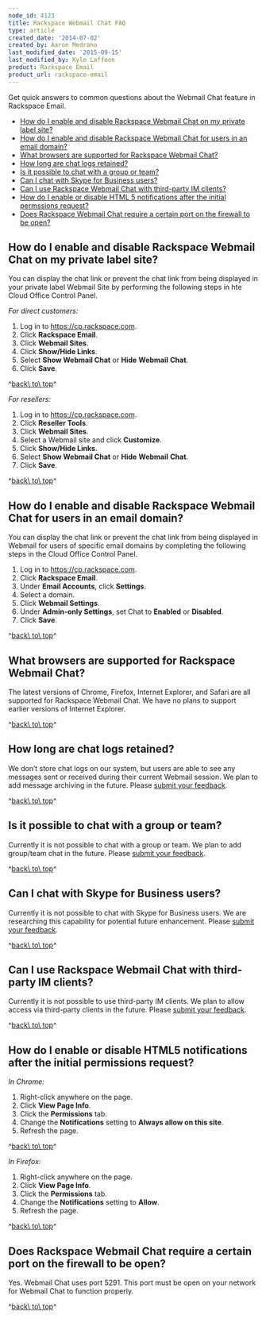 ```yaml
---
node_id: 4123
title: Rackspace Webmail Chat FAQ
type: article
created_date: '2014-07-02'
created_by: Aaron Medrano
last_modified_date: '2015-09-15'
last_modified_by: Kyle Laffoon
product: Rackspace Email
product_url: rackspace-email
---
```




Get quick answers to common questions about the Webmail Chat feature in
Rackspace Email.

-   [How do I enable and disable Rackspace Webmail Chat on my private
    label site?](#1)
-   [How do I enable and disable Rackspace Webmail Chat for users in an
    email domain?](#2)
-   [What browsers are supported for Rackspace Webmail Chat?](#3)
-   [How long are chat logs retained?](#4)
-   [Is it possible to chat with a group or team?](#5)
-   [Can I chat with Skype for Business users?](#6)
-   [Can I use Rackspace Webmail Chat with third-party IM clients?](#7)
-   [How do I enable or disable HTML 5 notifications after the initial
    permssions request?](#8)
-   [Does Rackspace Webmail Chat require a certain port on the firewall
    to be open?](#9)



How do I enable and disable Rackspace Webmail Chat on my private label site?
--------------------------------------------------------------------------------

You can display the chat link or prevent the chat link from being
displayed in your private label Webmail Site by performing the following
steps in hte Cloud Office Control Panel.


*For direct customers:*

1.  Log in to <https://cp.rackspace.com>.
2.  Click **Rackspace Email**.
3.  Click **Webmail Sites**.
4.  Click **Show/Hide Links**.
5.  Select **Show Webmail Chat** or **Hide** **Webmail** **Chat**.
6.  Click **Save**.

^[back\\ to\\ top](#top)^

 *For resellers:*

1.  Log in to <https://cp.rackspace.com>.
2.  Click **Reseller Tools**.
3.  Click **Webmail Sites**.
4.  Select a Webmail site and click **Customize**.
5.  Click **Show/Hide Links**.
6.  Select **Show Webmail Chat** or **Hide** **Webmail** **Chat**.
7.  Click **Save**.

^[back\\ to\\ top](#top)^





How do I enable and disable Rackspace Webmail Chat for users in an email domain?
------------------------------------------------------------------------------------

You can display the chat link or prevent the chat link from being
displayed in Webmail for users of specific email domains by completing
the following steps in the Cloud Office Control Panel.

1.  Log in to <https://cp.rackspace.com>.
2.  Click **Rackspace Email**.
3.  Under **Email Accounts**, click **Settings**.
4.  Select a domain.
5.  Click **Webmail Settings**.
6.  Under **Admin-only Settings**, set Chat to **Enabled** or
    **Disabled**.
7.  Click **Save**.

^[back\\ to\\ top](#top)^





What browsers are supported for Rackspace Webmail Chat?
-----------------------------------------------------------

The latest versions of Chrome, Firefox, Internet Explorer, and Safari
are all supported for Rackspace Webmail Chat. We have no plans to
support earlier versions of Internet Explorer.

^[back\\ to\\ top](#top)^





How long are chat logs retained?
------------------------------------

We don&rsquo;t store chat logs on our system, but users are able to see any
messages sent or received during their current Webmail session. We plan
to add message archiving in the future. Please [submit your
feedback](http://feedback.rackspace.com/ "submit your feedback").

^[back\\ to\\ top](#top)^





Is it possible to chat with a group or team?
------------------------------------------------

Currently it is not possible to chat with a group or team. We plan to
add group/team chat in the future. Please [submit your
feedback](http://feedback.rackspace.com/ "submit your feedback").

^[back\\ to\\ top](#top)^





Can I chat with Skype for Business users?
---------------------------------------------

Currently it is not possible to chat with Skype for Business users. We
are researching this capability for potential future enhancement. Please
[submit your
feedback](http://feedback.rackspace.com/ "submit your feedback").

^[back\\ to\\ top](#top)^





Can I use Rackspace Webmail Chat with third-party IM clients?
-----------------------------------------------------------------

Currently it is not possible to use third-party IM clients. We plan to
allow access via third-party clients in the future. Please [submit your
feedback](http://feedback.rackspace.com/ "submit your feedback").

^[back\\ to\\ top](#top)^





How do I enable or disable HTML5 notifications after the initial permissions request?
-----------------------------------------------------------------------------------------

*In Chrome:*

1.  Right-click anywhere on the page.
2.  Click **View Page Info**.
3.  Click the **Permissions** tab.
4.  Change the **Notifications** setting to **Always allow on this
    site**.
5.  Refresh the page.

^[back\\ to\\ top](#top)^



*In Firefox:*

1.  Right-click anywhere on the page.
2.  Click **View Page Info**.
3.  Click the **Permissions** tab.
4.  Change the **Notifications** setting to **Allow**.
5.  Refresh the page.

^[back\\ to\\ top](#top)^





Does Rackspace Webmail Chat require a certain port on the firewall to be open?
----------------------------------------------------------------------------------

Yes. Webmail Chat uses port 5291. This port must be open on your network
for Webmail Chat to function properly.

^[back\\ to\\ top](#top)^

